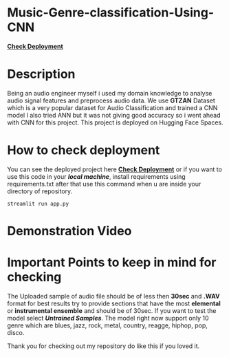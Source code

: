 # Music-Genre-classification-Using-CNN

<a href= '#'>**Check Deployment**</a>

# Description
Being an audio engineer myself i used my domain knowledge to analyse audio signal features and preprocess audio data. We use **GTZAN** Dataset which is a very popular dataset for Audio Classification and trained a CNN model I also tried ANN but it was not giving good accuracy so i went ahead with CNN for this project. This project is deployed on Hugging Face Spaces.

# How to check deployment

You can see the deployed project here <a href = '#'>**Check Deployment**</a> or if you want to use this code in your ***local machine***, install requirements using requirements.txt after that use this command when u are inside your directory of repository.

```
streamlit run app.py
```
# Demonstration Video


# Important Points to keep in mind for checking
The Uploaded sample of audio file should be of less then **30sec** and **.WAV** format for best results try to provide sections that have the most **elemental** or **instrumental ensemble** and should be of 30sec. If you want to test the model select ***Untrained Samples***. The model right now support only 10 genre which are blues, jazz, rock, metal, country, reagge, hiphop, pop, disco.

Thank you for checking out my repository do like this if you loved it.
